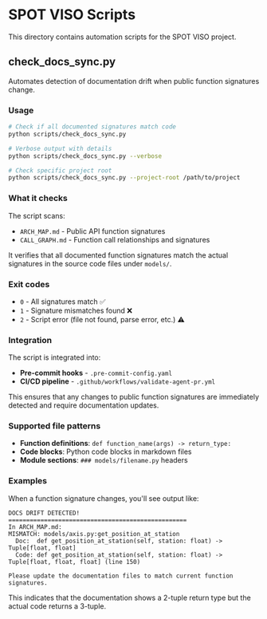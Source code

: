 # SPOT VISO Scripts

This directory contains automation scripts for the SPOT VISO project.

## check_docs_sync.py

Automates detection of documentation drift when public function signatures change.

### Usage

```bash
# Check if all documented signatures match code
python scripts/check_docs_sync.py

# Verbose output with details
python scripts/check_docs_sync.py --verbose

# Check specific project root
python scripts/check_docs_sync.py --project-root /path/to/project
```

### What it checks

The script scans:
- `ARCH_MAP.md` - Public API function signatures
- `CALL_GRAPH.md` - Function call relationships and signatures

It verifies that all documented function signatures match the actual signatures in the source code files under `models/`.

### Exit codes

- `0` - All signatures match ✅
- `1` - Signature mismatches found ❌
- `2` - Script error (file not found, parse error, etc.) ⚠️

### Integration

The script is integrated into:
- **Pre-commit hooks** - `.pre-commit-config.yaml` 
- **CI/CD pipeline** - `.github/workflows/validate-agent-pr.yml`

This ensures that any changes to public function signatures are immediately detected and require documentation updates.

### Supported file patterns

- **Function definitions**: `def function_name(args) -> return_type:`
- **Code blocks**: Python code blocks in markdown files
- **Module sections**: `### models/filename.py` headers

### Examples

When a function signature changes, you'll see output like:

```
DOCS DRIFT DETECTED!
==================================================
In ARCH_MAP.md:
MISMATCH: models/axis.py:get_position_at_station
  Doc:  def get_position_at_station(self, station: float) -> Tuple[float, float]  
  Code: def get_position_at_station(self, station: float) -> Tuple[float, float, float] (line 150)

Please update the documentation files to match current function signatures.
```

This indicates that the documentation shows a 2-tuple return type but the actual code returns a 3-tuple.